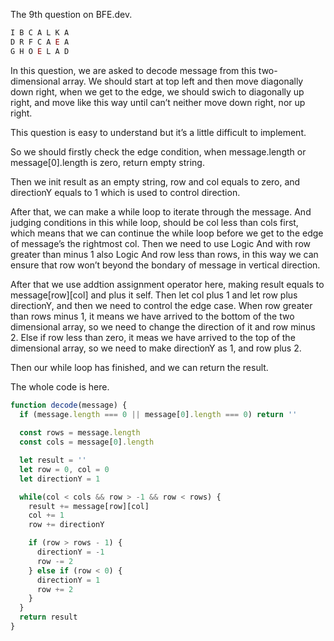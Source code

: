 The 9th question on BFE.dev.
```javascript
I B C A L K A
D R F C A E A
G H O E L A D 
```
In this question, we are asked to decode message from this two-dimensional array. We should start at top left and then move diagonally down right, when we get to the edge, we should swich to diagonally up right, and move like this way until can’t neither move down right, nor up right.

This question is easy to understand but it’s a little difficult to implement.

So we should firstly check the edge condition, when message.length or message[0].length is zero, return empty string.

Then we init result as an empty string, row and col equals to zero, and directionY equals to 1 which is used to control direction.

After that, we can make a while loop to iterate through the message. And judging conditions in this while loop, should be col less than cols first, which means that we can continue the while loop before we get to the edge of message’s the rightmost col. Then we need to use Logic And with row greater than minus 1 also Logic And row less than rows, in this way we can ensure that row won’t beyond the bondary of message in vertical direction.

After that we use addtion assignment operator here, making result equals to message[row][col] and plus it self. Then let col plus 1 and let row plus directionY, and then we need to control the edge case. When row greater than rows minus 1, it means we have arrived to the bottom of the two dimensional array, so we need to change the direction of it and row minus 2. Else if row less than zero, it meas we have arrived to the top of the dimensional array, so we need to make directionY as 1, and row plus 2.

Then our while loop has finished, and we can return the result.

The whole code is here.
```javascript
function decode(message) {
  if (message.length === 0 || message[0].length === 0) return ''
  
  const rows = message.length
  const cols = message[0].length

  let result = ''
  let row = 0, col = 0
  let directionY = 1

  while(col < cols && row > -1 && row < rows) {
    result += message[row][col]
    col += 1
    row += directionY

    if (row > rows - 1) {
      directionY = -1
      row -= 2
    } else if (row < 0) {
      directionY = 1
      row += 2
    }
  }
  return result
}
```
